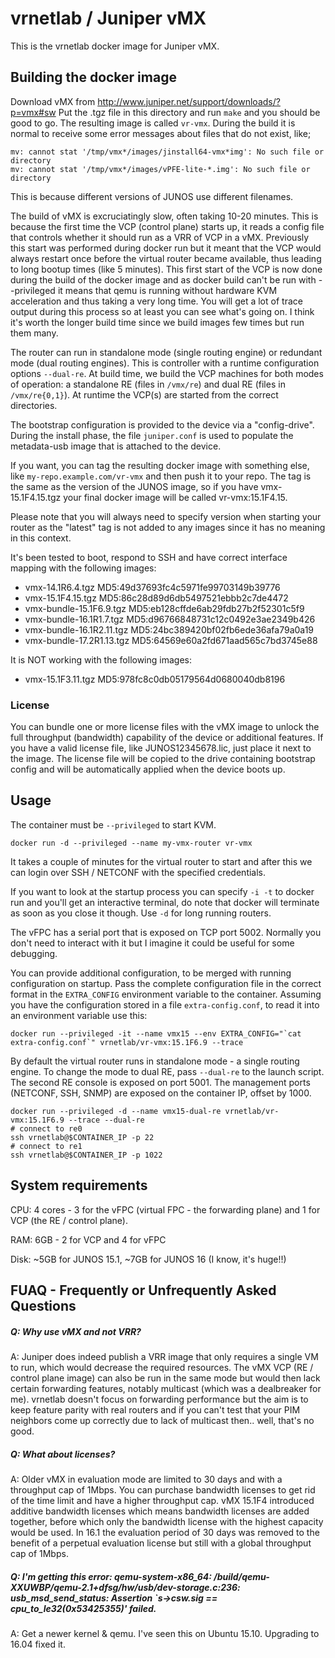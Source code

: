 vrnetlab / Juniper vMX
========================
This is the vrnetlab docker image for Juniper vMX.

Building the docker image
-------------------------
Download vMX from http://www.juniper.net/support/downloads/?p=vmx#sw
Put the .tgz file in this directory and run `make` and you should be good to
go. The resulting image is called `vr-vmx`. During the build it is normal to
receive some error messages about files that do not exist, like;

    mv: cannot stat '/tmp/vmx*/images/jinstall64-vmx*img': No such file or directory
    mv: cannot stat '/tmp/vmx*/images/vPFE-lite-*.img': No such file or directory

This is because different versions of JUNOS use different filenames.

The build of vMX is excruciatingly slow, often taking 10-20 minutes. This is
because the first time the VCP (control plane) starts up, it reads a config
file that controls whether it should run as a VRR of VCP in a vMX.  Previously
this start was performed during docker run but it meant that the VCP would
always restart once before the virtual router became available, thus leading to
long bootup times (like 5 minutes). This first start of the VCP is now done
during the build of the docker image and as docker build can't be run with
--privileged it means that qemu is running without hardware KVM acceleration
and thus taking a very long time. You will get a lot of trace output during
this process so at least you can see what's going on. I think it's worth the
longer build time since we build images few times but run them many.

The router can run in standalone mode (single routing engine) or redundant mode
(dual routing engines). This is controller with a runtime configuration options
`--dual-re`. At build time, we build the VCP machines for both modes of
operation: a standalone RE (files in `/vmx/re`) and dual RE (files in
`/vmx/re{0,1}`). At runtime the VCP(s) are started from the correct
directories.

The bootstrap configuration is provided to the device via a "config-drive".
During the install phase, the file `juniper.conf` is used to populate the
metadata-usb image that is attached to the device.

If you want, you can tag the resulting docker image with something else, like
`my-repo.example.com/vr-vmx` and then push it to your repo.  The tag is the
same as the version of the JUNOS image, so if you have vmx-15.1F4.15.tgz your
final docker image will be called vr-vmx:15.1F4.15.

Please note that you will always need to specify version when starting your
router as the "latest" tag is not added to any images since it has no meaning
in this context.

It's been tested to boot, respond to SSH and have correct interface mapping
with the following images:

 * vmx-14.1R6.4.tgz  MD5:49d37693fc4c5971fe99703149b39776
 * vmx-15.1F4.15.tgz  MD5:86c28d89d6db5497521ebbb2c7de4472
 * vmx-bundle-15.1F6.9.tgz  MD5:eb128cffde6ab29fdb27b2f52301c5f9
 * vmx-bundle-16.1R1.7.tgz  MD5:d96766848731c12c0492e3ae2349b426
 * vmx-bundle-16.1R2.11.tgz  MD5:24bc389420bf02fb6ede36afa79a0a19
 * vmx-bundle-17.2R1.13.tgz  MD5:64569e60a2fd671aad565c7bd3745e88

It is NOT working with the following images:

 * vmx-15.1F3.11.tgz  MD5:978fc8c0db05179564d0680040db8196

### License

You can bundle one or more license files with the vMX image to unlock the full
throughput (bandwidth) capability of the device or additional features. If you
have a valid license file, like JUNOS12345678.lic, just place it next to the
image. The license file will be copied to the drive containing bootstrap config
and will be automatically applied when the device boots up.

Usage
-----
The container must be `--privileged` to start KVM.
```
docker run -d --privileged --name my-vmx-router vr-vmx
```
It takes a couple of minutes for the virtual router to start and after this we
can login over SSH / NETCONF with the specified credentials.

If you want to look at the startup process you can specify `-i -t` to docker
run and you'll get an interactive terminal, do note that docker will terminate
as soon as you close it though. Use `-d` for long running routers.

The vFPC has a serial port that is exposed on TCP port 5002. Normally you don't
need to interact with it but I imagine it could be useful for some debugging.

You can provide additional configuration, to be merged with running
configuration on startup. Pass the complete configuration file in the correct
format in the `EXTRA_CONFIG` environment variable to the container.
Assuming you have the configuration stored in a file `extra-config.conf`, to
read it into an environment variable use this:

```
docker run --privileged -it --name vmx15 --env EXTRA_CONFIG="`cat extra-config.conf`" vrnetlab/vr-vmx:15.1F6.9 --trace
```

By default the virtual router runs in standalone mode - a single routing
engine. To change the mode to dual RE, pass `--dual-re` to the launch script.
The second RE console is exposed on port 5001. The management ports (NETCONF,
SSH, SNMP) are exposed on the container IP, offset by 1000.

```
docker run --privileged -d --name vmx15-dual-re vrnetlab/vr-vmx:15.1F6.9 --trace --dual-re
# connect to re0
ssh vrnetlab@$CONTAINER_IP -p 22
# connect to re1
ssh vrnetlab@$CONTAINER_IP -p 1022
```

System requirements
-------------------
CPU: 4 cores - 3 for the vFPC (virtual FPC - the forwarding plane) and 1 for
VCP (the RE / control plane).

RAM: 6GB - 2 for VCP and 4 for vFPC

Disk: ~5GB for JUNOS 15.1, ~7GB for JUNOS 16 (I know, it's huge!!)

FUAQ - Frequently or Unfrequently Asked Questions
-------------------------------------------------
##### Q: Why use vMX and not VRR?
A: Juniper does indeed publish a VRR image that only requires a single VM to
run, which would decrease the required resources. The vMX VCP (RE / control
plane image) can also be run in the same mode but would then lack certain
forwarding features, notably multicast (which was a dealbreaker for me).
vrnetlab doesn't focus on forwarding performance but the aim is to keep feature
parity with real routers and if you can't test that your PIM neighbors come up
correctly due to lack of multicast then.. well, that's no good.

##### Q: What about licenses?
A: Older vMX in evaluation mode are limited to 30 days and with a throughput
cap of 1Mbps. You can purchase bandwidth licenses to get rid of the time limit
and have a higher throughput cap. vMX 15.1F4 introduced additive bandwidth
licenses which means bandwidth licenses are added together, before which only
the bandwidth license with the highest capacity would be used. In 16.1 the
evaluation period of 30 days was removed to the benefit of a perpetual
evaluation license but still with a global throughput cap of 1Mbps.

##### Q: I'm getting this error: qemu-system-x86_64: /build/qemu-XXUWBP/qemu-2.1+dfsg/hw/usb/dev-storage.c:236: usb_msd_send_status: Assertion `s->csw.sig == cpu_to_le32(0x53425355)' failed.
A: Get a newer kernel & qemu. I've seen this on Ubuntu 15.10. Upgrading to
16.04 fixed it.
